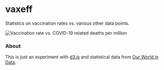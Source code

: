 # vaxeff
Statistics on vaccination rates vs. various other data points.

![Vaccination rate vs. COVID-19 related deaths per million](https://janole.github.io/vaxeff/screenshot.png)

### About

This is just an experiment with [d3.js](https://github.com/d3/d3) and statistical data from [Our World in Data](https://ourworldindata.org).
